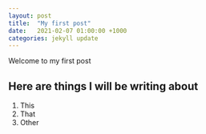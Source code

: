 ```yaml
---
layout: post
title:  "My first post"
date:   2021-02-07 01:00:00 +1000
categories: jekyll update
---
```

Welcome to my first post

## Here are things I will be writing about
1. This 
2. That 
3. Other